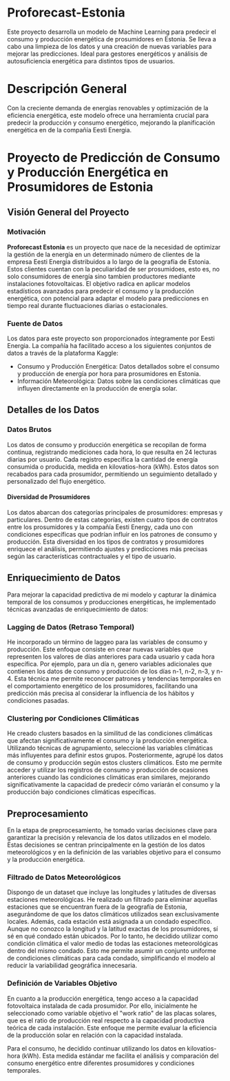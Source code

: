 # Proforecast-Estonia
Este proyecto desarrolla un modelo de Machine Learning para predecir el consumo y producción energética de prosumidores en Estonia. Se lleva a cabo una limpieza de los datos y una creación de nuevas variables para mejorar las predicciones. Ideal para gestores energéticos y análisis de autosuficiencia energética para distintos tipos de usuarios. 

# Descripción General
Con la creciente demanda de energías renovables y optimización de la eficiencia energética, este modelo ofrece una herramienta crucial para predecir la producción y consumo energético, mejorando la planificación energética en de la compañía Eesti Energia.




# Proyecto de Predicción de Consumo y Producción Energética en Prosumidores de Estonia
## Visión General del Proyecto
### Motivación
**Proforecast Estonia** es un proyecto que nace de la necesidad de optimizar la gestión de la energía en un determinado número de clientes de la empresa Eesti Energia distribuidos a lo largo de la geografía de Estonia. Estos clientes cuentan con la peculiaridad de ser prosumidoes, esto es, no solo consumidores de energía sino tambien productores mediante instalaciones fotovoltaicas. El objetivo radica en aplicar modelos estadísticos avanzados para predecir el consumo y la producción energética, con potencial para adaptar el modelo para predicciones en tiempo real durante fluctuaciones diarias o estacionales.

### Fuente de Datos
Los datos para este proyecto son proporcionados íntegramente por Eesti Energia. La compañía ha facilitado acceso a los siguientes conjuntos de datos a través de la plataforma Kaggle:

* Consumo y Producción Energética: Datos detallados sobre el consumo y producción de energía por hora para prosumidores en Estonia.
* Información Meteorológica: Datos sobre las condiciones climáticas que influyen directamente en la producción de energía solar.


## Detalles de los Datos
### Datos Brutos
Los datos de consumo y producción energética se recopilan de forma continua, registrando mediciones cada hora, lo que resulta en 24 lecturas diarias por usuario. Cada registro especifica la cantidad de energía consumida o producida, medida en kilovatios-hora (kWh). Estos datos son recabados para cada prosumidor, permitiendo un seguimiento detallado y personalizado del flujo energético.

#### Diversidad de Prosumidores
Los datos abarcan dos categorías principales de prosumidores: empresas y particulares. Dentro de estas categorías, existen cuatro tipos de contratos entre los prosumidores y la compañía Eesti Energy, cada uno con condiciones específicas que podrían influir en los patrones de consumo y producción. Esta diversidad en los tipos de contratos y prosumidores enriquece el análisis, permitiendo ajustes y predicciones más precisas según las características contractuales y el tipo de usuario.

## Enriquecimiento de Datos
Para mejorar la capacidad predictiva de mi modelo y capturar la dinámica temporal de los consumos y producciones energéticas, he implementado técnicas avanzadas de enriquecimiento de datos:

### Lagging de Datos (Retraso Temporal)
He incorporado un término de laggeo para las variables de consumo y producción. Este enfoque consiste en crear nuevas variables que representen los valores de días anteriores para cada usuario y cada hora específica. Por ejemplo, para un día n, genero variables adicionales que contienen los datos de consumo y producción de los días n-1, n-2, n-3, y n-4. Esta técnica me permite reconocer patrones y tendencias temporales en el comportamiento energético de los prosumidores, facilitando una predicción más precisa al considerar la influencia de los hábitos y condiciones pasadas.

### Clustering por Condiciones Climáticas
He creado clusters basados en la similitud de las condiciones climáticas que afectan significativamente el consumo y la producción energética. Utilizando técnicas de agrupamiento, seleccioné las variables climáticas más influyentes para definir estos grupos. Posteriormente, agrupé los datos de consumo y producción según estos clusters climáticos. Esto me permite acceder y utilizar los registros de consumo y producción de ocasiones anteriores cuando las condiciones climáticas eran similares, mejorando significativamente la capacidad de predecir cómo variarán el consumo y la producción bajo condiciones climáticas específicas.


## Preprocesamiento
En la etapa de preprocesamiento, he tomado varias decisiones clave para garantizar la precisión y relevancia de los datos utilizados en el modelo. Estas decisiones se centran principalmente en la gestión de los datos meteorológicos y en la definición de las variables objetivo para el consumo y la producción energética.

### Filtrado de Datos Meteorológicos
Dispongo de un dataset que incluye las longitudes y latitudes de diversas estaciones meteorológicas. He realizado un filtrado para eliminar aquellas estaciones que se encuentran fuera de la geografía de Estonia, asegurándome de que los datos climáticos utilizados sean exclusivamente locales. Además, cada estación está asignada a un condado específico. Aunque no conozco la longitud y la latitud exactas de los prosumidores, sí sé en qué condado están ubicados. Por lo tanto, he decidido utilizar como condición climática el valor medio de todas las estaciones meteorológicas dentro del mismo condado. Esto me permite asumir un conjunto uniforme de condiciones climáticas para cada condado, simplificando el modelo al reducir la variabilidad geográfica innecesaria.

### Definición de Variables Objetivo
En cuanto a la producción energética, tengo acceso a la capacidad fotovoltaica instalada de cada prosumidor. Por ello, inicialmente he seleccionado como variable objetivo el "work ratio" de las placas solares, que es el ratio de producción real respecto a la capacidad productiva teórica de cada instalación. Este enfoque me permite evaluar la eficiencia de la producción solar en relación con la capacidad instalada.

Para el consumo, he decidido continuar utilizando los datos en kilovatios-hora (kWh). Esta medida estándar me facilita el análisis y comparación del consumo energético entre diferentes prosumidores y condiciones temporales.






